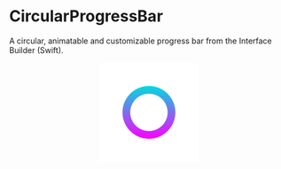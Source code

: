 # CircularProgressBar

A circular, animatable and customizable progress bar from the Interface Builder (Swift).

<p align="center">
  <img src="https://raw.githubusercontent.com/gblancogarcia/CircularProgressBar/master/Snapshots/CircularProgressBar.png"/>
</p>
